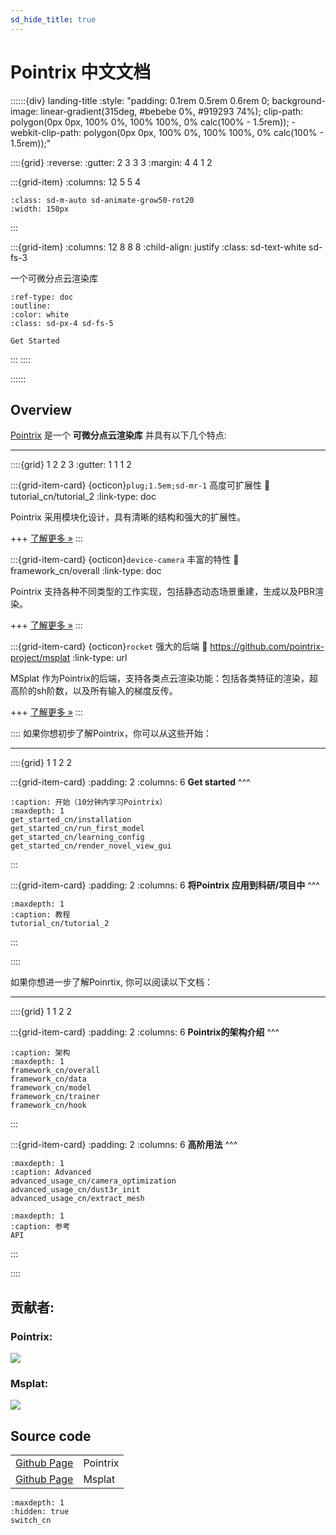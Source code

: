 ```yaml
---
sd_hide_title: true
---
```


# Pointrix 中文文档

::::::{div} landing-title
:style: "padding: 0.1rem 0.5rem 0.6rem 0; background-image: linear-gradient(315deg, #bebebe 0%, #919293 74%); clip-path: polygon(0px 0px, 100% 0%, 100% 100%, 0% calc(100% - 1.5rem)); -webkit-clip-path: polygon(0px 0px, 100% 0%, 100% 100%, 0% calc(100% - 1.5rem));"

::::{grid}
:reverse:
:gutter: 2 3 3 3
:margin: 4 4 1 2

:::{grid-item}
:columns: 12 5 5 4

```{image} ../images/pointrix_portrait_all_white.png
:class: sd-m-auto sd-animate-grow50-rot20
:width: 150px
```
:::

:::{grid-item}
:columns: 12 8 8 8
:child-align: justify
:class: sd-text-white sd-fs-3

一个可微分点云渲染库

```{button-ref} get_started_cn/installation
:ref-type: doc
:outline:
:color: white
:class: sd-px-4 sd-fs-5

Get Started
```

:::
::::

::::::

## Overview

[Pointrix](https://github.com/pointrix-project/pointrix) 是一个 **可微分点云渲染库** 并具有以下几个特点:

---

::::{grid} 1 2 2 3
:gutter: 1 1 1 2

:::{grid-item-card} {octicon}`plug;1.5em;sd-mr-1` 高度可扩展性
:link: tutorial_cn/tutorial_2
:link-type: doc

Pointrix 采用模块化设计，具有清晰的结构和强大的扩展性。

+++
[了解更多 »](tutorial_cn/tutorial_2)
:::

:::{grid-item-card} {octicon}`device-camera` 丰富的特性
:link: framework_cn/overall
:link-type: doc

Pointrix 支持各种不同类型的工作实现，包括静态动态场景重建，生成以及PBR渲染。

+++
[了解更多 »](framework_cn/overall)
:::

:::{grid-item-card} {octicon}`rocket` 强大的后端
:link: https://github.com/pointrix-project/msplat
:link-type: url

MSplat 作为Pointrix的后端，支持各类点云渲染功能：包括各类特征的渲染，超高阶的sh阶数，以及所有输入的梯度反传。

+++
[了解更多 »](https://github.com/pointrix-project/msplat)
:::

::::
如果你想初步了解Pointrix，你可以从这些开始：

---


::::{grid} 1 1 2 2


:::{grid-item-card}
:padding: 2
:columns: 6
**Get started**
^^^

```{toctree}
:caption: 开始（10分钟内学习Pointrix）
:maxdepth: 1
get_started_cn/installation
get_started_cn/run_first_model
get_started_cn/learning_config
get_started_cn/render_novel_view_gui
```
:::

:::{grid-item-card}
:padding: 2
:columns: 6
**将Pointrix 应用到科研/项目中**
^^^

```{toctree}
:maxdepth: 1
:caption: 教程
tutorial_cn/tutorial_2
```
:::

::::


如果你想进一步了解Poinrtix, 你可以阅读以下文档：

---

::::{grid} 1 1 2 2


:::{grid-item-card}
:padding: 2
:columns: 6
**Pointrix的架构介绍**
^^^

```{toctree}
:caption: 架构
:maxdepth: 1
framework_cn/overall
framework_cn/data
framework_cn/model
framework_cn/trainer
framework_cn/hook
```
:::

:::{grid-item-card}
:padding: 2
:columns: 6
**高阶用法**
^^^

```{toctree}
:maxdepth: 1
:caption: Advanced
advanced_usage_cn/camera_optimization
advanced_usage_cn/dust3r_init
advanced_usage_cn/extract_mesh
```

```{toctree}
:maxdepth: 1
:caption: 参考
API
```
:::

::::

## 贡献者:
### Pointrix:
<a href="https://github.com/pointrix-project/pointrix/graphs/contributors">
  <img src="https://contrib.rocks/image?repo=pointrix-project/pointrix" />
</a>


### Msplat:
<a href="https://github.com/pointrix-project/dptr/graphs/contributors">
  <img src="https://contrib.rocks/image?repo=pointrix-project/dptr" />
</a>

## Source code

|                                                            |                        |
| ---------------------------------------------------------- | ---------------------- |
| [Github Page](https://github.com/pointrix-project/pointrix)     | Pointrix      |
| [Github Page](https://github.com/pointrix-project/msplat)         | Msplat                   |

```{toctree}
:maxdepth: 1
:hidden: true
switch_cn
```

